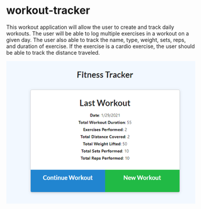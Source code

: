 # workout-tracker
This workout application will allow the user to create and track daily workouts. The user will be able to log multiple exercises in a workout on a given day. The user also able to track the name, type, weight, sets, reps, and duration of exercise. If the exercise is a cardio exercise, the user should be able to track the distance traveled.

![](images/workout.png)